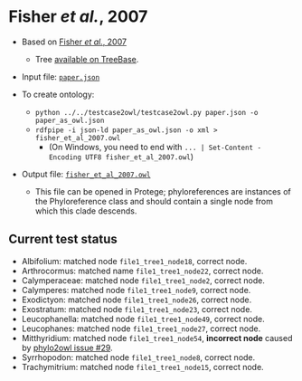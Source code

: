 # Fisher *et al.*, 2007

* Based on [Fisher *et al.*, 2007](https://doi.org/10.1639/0007-2745%282007%29110%5B46%3APOTCWA%5D2.0.CO%3B2#https://doi.org/10.1639/0007-2745%282007%29110%5B46%3APOTCWA%5D2.0.CO%3B2)
  * Tree [available on TreeBase](https://treebase.org/treebase-web/search/study/taxa.html?id=1624).

* Input file: [`paper.json`](paper.json)
* To create ontology:
  * `python ../../testcase2owl/testcase2owl.py paper.json -o paper_as_owl.json`
  * `rdfpipe -i json-ld paper_as_owl.json -o xml > fisher_et_al_2007.owl`
    * (On Windows, you need to end with `... | Set-Content -Encoding UTF8 fisher_et_al_2007.owl`)

* Output file: [`fisher_et_al_2007.owl`](fisher_et_al_2007.owl)
  * This file can be opened in Protege; phyloreferences are instances of the 
    Phyloreference class and should contain a single node from which this clade
    descends.

## Current test status

* Albifolium: matched node `file1_tree1_node18`, correct node.
* Arthrocormus: matched name `file1_tree1_node22`, correct node.
* Calymperaceae: matched node `file1_tree1_node2`, correct node.
* Calymperes: matched node `file1_tree1_node9`, correct node.
* Exodictyon: matched node `file1_tree1_node26`, correct node.
* Exostratum: matched node `file1_tree1_node23`, correct node.
* Leucophanella: matched node `file1_tree1_node49`, correct node.
* Leucophanes: matched node `file1_tree1_node27`, correct node.
* Mitthyridium: matched node `file1_tree1_node54`, **incorrect node** caused by [phylo2owl issue #29](https://github.com/phyloref/phylo2owl/issues/29).
* Syrrhopodon: matched node `file1_tree1_node8`, correct node.
* Trachymitrium: matched node `file1_tree1_node15`, correct node.
